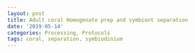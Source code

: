 ```yaml
---
layout: post
title: Adult coral Homogenate prep and symbiont separation
date: '2019-05-14'
categories: Processing, Protocols
tags: coral, separation, symbiodinium
---
```

